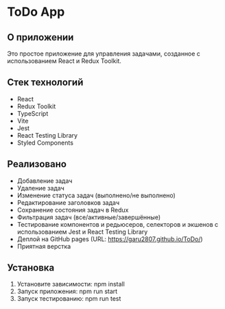 # ToDo App

## О приложении

Это простое приложение для управления задачами, созданное с использованием React и Redux Toolkit.

## Стек технологий

- React
- Redux Toolkit
- TypeScript
- Vite
- Jest
- React Testing Library
- Styled Components

## Реализовано

- Добавление задач
- Удаление задач
- Изменение статуса задач (выполнено/не выполнено)
- Редактирование заголовков задач
- Сохранение состояния задач в Redux
- Фильтрация задач (все/активные/завершённые)
- Тестирование компонентов и редьюсеров, селекторов и экшенов с использованием Jest и React Testing Library
- Деплой на GitHub pages (URL: https://garu2807.github.io/ToDo/)
- Приятная верстка

## Установка

1. Установите зависимости: npm install
2. Запуск приложения: npm run start
3. Запуск тестированию: npm run test

